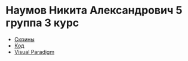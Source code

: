 # Наумов Никита Александрович 5 группа 3 курс

* [Скрины](https://github.com/capti/mispis_lab10/tree/master/screens)
* [Код](https://github.com/capti/mispis_lab10/tree/master/src/ru/vsu/cs/naumov)
* [Visual Paradigm](https://github.com/capti/mispis_lab10/tree/master/vppproject)
